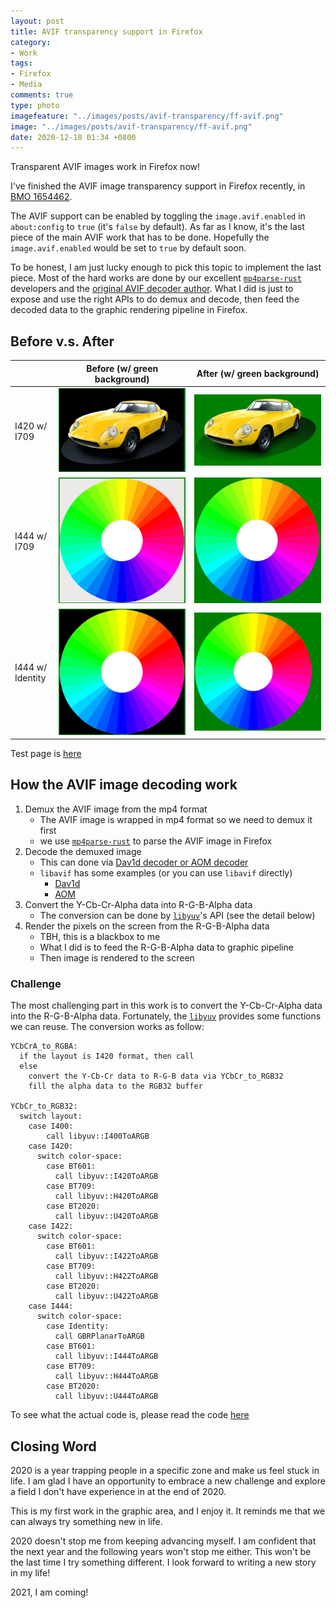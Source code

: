 ```yaml
---
layout: post
title: AVIF transparency support in Firefox
category:
- Work
tags:
- Firefox
- Media
comments: true
type: photo
imagefeature: "../images/posts/avif-transparency/ff-avif.png"
image: "../images/posts/avif-transparency/ff-avif.png"
date: 2020-12-18 01:34 +0800
---
```

Transparent AVIF images work in Firefox now!

<!--read more-->

I've finished the AVIF image transparency support in Firefox recently,
in [BMO 1654462][BMO1654462].

The AVIF support can be enabled by toggling the `image.avif.enabled` in `about:config` to `true` (it's `false` by default). As far as I know, it's the last piece of the main AVIF work that has to be done. Hopefully the `image.avif.enabled` would be set to `true` by default soon.

To be honest, I am just lucky enough to pick this topic to implement the last piece.
Most of the hard works are done by our excellent [`mp4parse-rust`](https://github.com/mozilla/mp4parse-rust) developers and the [original AVIF decoder author][BMO1625363].
What I did is just to expose and use the right APIs to do demux and decode,
then feed the decoded data to the graphic rendering pipeline in Firefox.
## Before v.s. After

|                  | Before (w/ green background) | After (w/ green background) |
| ---------------- | ------ | ----- |
| I420 w/ I709     | ![I420-BT709-before][I420-BT709-before] | ![I420-BT709-after][I420-BT709-after]
| I444 w/ I709     | ![I444-BT709-before][I444-BT709-before] | ![I444-BT709-after][I444-BT709-after]
| I444 w/ Identity | ![I444-Identity-before][I444-Identity-before] | ![I444-Identity-after][I444-Identity-after]

Test page is [here][avif-transparency-test-page]

## How the AVIF image decoding work

1. Demux the AVIF image from the mp4 format
   - The AVIF image is wrapped in mp4 format so we need to demux it first
   - we use [`mp4parse-rust`](https://github.com/mozilla/mp4parse-rust/blob/3d9efdc868ce8c5767cea28708fa6512c0ab6d17/mp4parse_capi/src/lib.rs#L1183-L1215) to parse the AVIF image in Firefox
2. Decode the demuxed image
   - This can done via [Dav1d decoder or AOM decoder][AVIFDecoder]
   - `libavif` has some examples (or you can use `libavif` directly)
     - [Dav1d][libavif-dav1d-example]
     - [AOM][libavif-aom-example]
3. Convert the Y-Cb-Cr-Alpha data into R-G-B-Alpha data
   - The conversion can be done by [`libyuv`][libyuv]'s API (see the detail below)
4. Render the pixels on the screen from the R-G-B-Alpha data
   - TBH, this is a blackbox to me
   - What I did is to feed the R-G-B-Alpha data to graphic pipeline
   - Then image is rendered to the screen

### Challenge

The most challenging part in this work is to convert the Y-Cb-Cr-Alpha data into the R-G-B-Alpha data. Fortunately, the [`libyuv`][libyuv] provides some functions we can reuse. The conversion works as follow:

```
YCbCrA_to_RGBA:
  if the layout is I420 format, then call
  else
    convert the Y-Cb-Cr data to R-G-B data via YCbCr_to_RGB32
    fill the alpha data to the RGB32 buffer

YCbCr_to_RGB32:
  switch layout:
    case I400:
        call libyuv::I400ToARGB
    case I420:
      switch color-space:
        case BT601:
          call libyuv::I420ToARGB
        case BT709:
          call libyuv::H420ToARGB
        case BT2020:
          call libyuv::U420ToARGB
    case I422:
      switch color-space:
        case BT601:
          call libyuv::I422ToARGB
        case BT709:
          call libyuv::H422ToARGB
        case BT2020:
          call libyuv::U422ToARGB
    case I444:
      switch color-space:
        case Identity:
          call GBRPlanarToARGB
        case BT601:
          call libyuv::I444ToARGB
        case BT709:
          call libyuv::H444ToARGB
        case BT2020:
          call libyuv::U444ToARGB
```

To see what the actual code is, please read the code [here][YCbCrA_to_RGBA]

## Closing Word

2020 is a year trapping people in a specific zone and make us feel stuck in life.
I am glad I have an opportunity to embrace a new challenge
and explore a field I don't have experience in at the end of 2020.

This is my first work in the graphic area, and I enjoy it.
It reminds me that we can always try something new in life.

2020 doesn't stop me from keeping advancing myself.
I am confident that the next year and the following years won't stop me either.
This won't be the last time I try something different.
I look forward to writing a new story in my life!

2021, I am coming!

[BMO1654462]: https://bugzilla.mozilla.org/show_bug.cgi?id=1654462

[BMO1625363]: https://bugzilla.mozilla.org/show_bug.cgi?id=1625363

[BMO1654462-src]: ../images/posts/avif-transparency/BMO1654462-src.png "BMO1654462-src"

[I420-BT709-before]: ../images/posts/avif-transparency/I420-BT709-before.png "I420-BT709-before"
[I420-BT709-after]: ../images/posts/avif-transparency/I420-BT709-after.png "I420-BT709-after"
[I444-BT709-before]: ../images/posts/avif-transparency/I444-BT709-before.png "I444-BT709-before"
[I444-BT709-after]: ../images/posts/avif-transparency/I444-BT709-after.png "I444-BT709-after"
[I444-Identity-before]: ../images/posts/avif-transparency/I444-Identity-before.png "I444-Identity-before"
[I444-Identity-after]: ../images/posts/avif-transparency/I444-Identity-after.png "I444-Identity-after"

[avif-transparency-test-page]: http://chunminchang.github.io/playground/avif/transparency.html

[libyuv]: https://chromium.googlesource.com/libyuv/libyuv/

[AVIFDecoder]: https://github.com/mozilla/gecko-dev/blob/bf8688ff888668027347f1c225cdcdd79ab8dca4/image/decoders/nsAVIFDecoder.cpp#L44-L753
[libavif-dav1d-example]: https://github.com/AOMediaCodec/libavif/blob/2a8e22101758494281d50ae33ec76797b354393e/src/codec_dav1d.c#L52-L189
[libavif-aom-example]: https://github.com/AOMediaCodec/libavif/blob/2a8e22101758494281d50ae33ec76797b354393e/src/codec_aom.c#L72-L202
[YCbCrA_to_RGBA]: https://github.com/mozilla/gecko-dev/blob/bf8688ff888668027347f1c225cdcdd79ab8dca4/gfx/ycbcr/YCbCrUtils.cpp#L288-L327